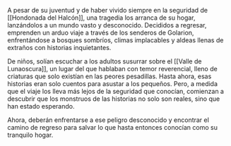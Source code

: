 A pesar de su juventud y de haber vivido siempre en la seguridad de [[Hondonada del Halcón]], una tragedia los arranca de su hogar, lanzándolos a un mundo vasto y desconocido. Decididos a regresar, emprenden un arduo viaje a través de los senderos de Golarion, enfrentándose a bosques sombríos, climas implacables y aldeas llenas de extraños con historias inquietantes.

De niños, solían escuchar a los adultos susurrar sobre el [[Valle de Lunaoscura]], un lugar del que hablaban con temor reverencial, lleno de criaturas que solo existían en las peores pesadillas. Hasta ahora, esas historias eran solo cuentos para asustar a los pequeños. Pero, a medida que el viaje los lleva más lejos de la seguridad que conocían, comienzan a descubrir que los monstruos de las historias no solo son reales, sino que han estado esperando.

Ahora, deberán enfrentarse a ese peligro desconocido y encontrar el camino de regreso para salvar lo que hasta entonces conocían como su tranquilo hogar.